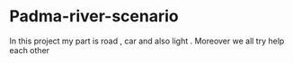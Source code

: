 # Padma-river-scenario

In this project my part is road , car and also light .
Moreover we all try help each other
